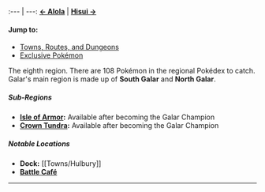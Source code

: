 :--- | ---:
[**← Alola**](#!Regions/Alola) | **[Hisui →](#!Regions/Hisui)**

#### Jump to:
* [Towns, Routes, and Dungeons](#wiki-page-content)
* [Exclusive Pokémon](#exclusives)

The eighth region. There are 108 Pokémon in the regional Pokédex to catch. Galar's main region is made up of **South Galar** and **North Galar**.

##### Sub-Regions
* **[Isle of Armor](#!Towns/Master_Dojo):** Available after becoming the Galar Champion
* **[Crown Tundra](#!Towns/Crown_Tundra_Station):** Available after becoming the Galar Champion

##### Notable Locations
* **Dock:** [[Towns/Hulbury]]
* **[Battle Café](#!Battle_Cafe)**

---